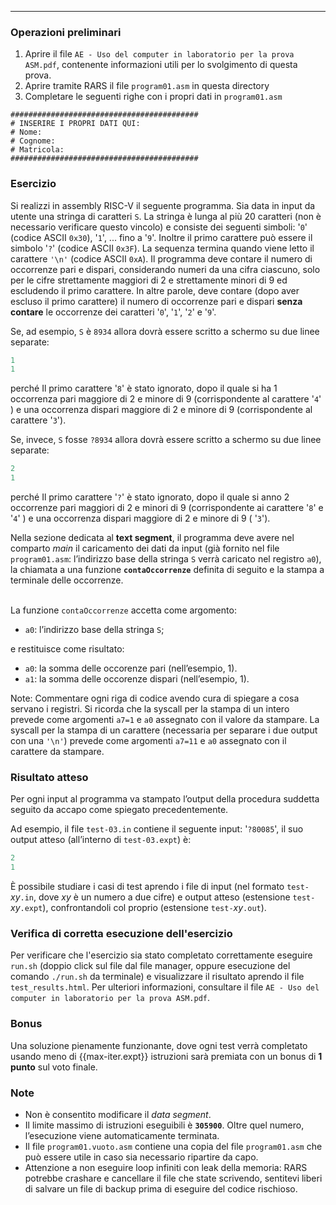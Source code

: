 
<!---
No need to add title, it will be generated by create-README.pdf.sh
-->

---

### Operazioni preliminari
1. Aprire il file `AE - Uso del computer in laboratorio per la prova ASM.pdf`, contenente informazioni utili per lo svolgimento di questa prova.
2. Aprire tramite RARS il file `program01.asm` in questa directory
3. Completare le seguenti righe con i propri dati in `program01.asm`
```
##########################################
# INSERIRE I PROPRI DATI QUI:
# Nome:
# Cognome:
# Matricola:
##########################################
```

### Esercizio
Si realizzi in assembly RISC-V il seguente programma. Sia data in input da utente una stringa di caratteri `S`.
La stringa è lunga al più 20 caratteri (non è necessario verificare questo vincolo) e consiste dei seguenti simboli:
'`0`' (codice ASCII `0x30`), '`1`', ... fino a '`9`'. Inoltre il primo carattere può essere il simbolo '`?`' (codice ASCII `0x3F`).
La sequenza termina quando viene letto il carattere `'\n'` (codice ASCII `0xA`).
Il programma deve contare il numero di occorrenze pari e dispari, considerando numeri da una cifra ciascuno, solo per le cifre strettamente maggiori di 2 e strettamente minori di 9 ed escludendo il primo carattere. In altre parole, deve contare (dopo aver escluso il primo carattere) il numero di occorrenze pari e dispari **senza contare** le occorrenze dei caratteri '`0`', '`1`', '`2`' e '`9`'.

Se, ad esempio, `S` è `8934` allora dovrà essere scritto a schermo su due linee separate:

```mips
1
1
```

perché Il primo carattere '`8`' è stato ignorato, dopo il quale si ha 1 occorrenza pari maggiore di 2 e minore di 9 (corrispondente al carattere '`4`' ) e una occorrenza dispari maggiore di 2 e minore di 9 (corrispondente al carattere '`3`'). 

Se, invece, `S` fosse `?8934` allora dovrà essere scritto a schermo su due linee separate:

```mips
2
1
```

perché Il primo carattere '`?`' è stato ignorato, dopo il quale si anno 2 occorrenze pari maggiori di 2 e minori di 9 (corrispondente ai carattere '`8`' e '`4`' ) e una occorrenza dispari maggiore di 2 e minore di 9 ( '`3`'). 


Nella sezione dedicata al **text segment**, il programma deve avere nel comparto _main_ il caricamento dei dati da input (già fornito nel file `program01.asm`: l’indirizzo base della stringa `S` verrà caricato nel registro `a0`), la chiamata a una funzione **`contaOccorrenze`** definita di seguito e la stampa a terminale delle occorrenze.


\
La funzione `contaOccorrenze` accetta come argomento:

* `a0`: l’indirizzo base della stringa `S`;

e restituisce come risultato:

* `a0`: la somma delle occorenze pari (nell’esempio, 1).
* `a1`: la somma delle occorenze dispari (nell’esempio, 1).

Note: Commentare ogni riga di codice avendo cura di spiegare a cosa servano i registri. Si ricorda che la syscall per la stampa di un intero prevede come argomenti `a7=1` e `a0` assegnato con il valore da stampare. La syscall per la stampa di un carattere (necessaria per separare i due output con una `'\n'`) prevede come argomenti `a7=11` e `a0` assegnato con il carattere da stampare.

### Risultato atteso
Per ogni input al programma va stampato l’output della procedura suddetta seguito da accapo come spiegato precedentemente.

Ad esempio, il file `test-03.in` contiene il seguente input: '`?80085`', il suo output atteso (all’interno di `test-03.expt`) è:

```mips
2
1
```
È possibile studiare i casi di test aprendo i file di input (nel formato `test-`_xy_`.in`, dove _xy_ è un numero a due cifre) e output atteso (estensione `test-`_xy_`.expt`), confrontandoli col proprio (estensione `test-`_xy_`.out`).


### Verifica di corretta esecuzione dell'esercizio
Per verificare che l'esercizio sia stato completato correttamente eseguire `run.sh` (doppio click sul file dal file manager, oppure esecuzione del comando `./run.sh` da terminale) e visualizzare il risultato aprendo il file `test_results.html`.
Per ulteriori informazioni, consultare il file `AE - Uso del computer in laboratorio per la prova ASM.pdf`.


### Bonus
Una soluzione pienamente funzionante, dove ogni test verrà completato usando meno di
{{max-iter.expt}}
 istruzioni sarà premiata con un bonus di **1 punto** sul voto finale.


### Note
* Non è consentito modificare il _data segment_.
* Il limite massimo di istruzioni eseguibili è **`305900`**. Oltre quel numero, l’esecuzione viene automaticamente terminata.
* Il file `program01.vuoto.asm` contiene una copia del file `program01.asm` che può essere utile in caso sia necessario ripartire da capo.
* Attenzione a non eseguire loop infiniti con leak della memoria: RARS potrebbe crashare e cancellare il file che state scrivendo, sentitevi liberi di salvare un file di backup prima di eseguire del codice rischioso.
